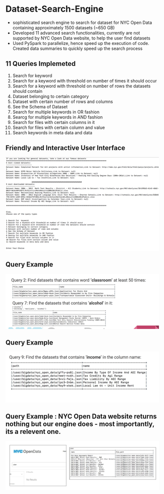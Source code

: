 # Dataset-Search-Engine

- sophisticated search engine to search for dataset for NYC Open Data containing approximately 1500 datasets (~650 GB)
- Developed 11 advanced search functionalities, currently are not supported by NYC Open Data website, to help the user find datasets
- Used PySpark to parallelize, hence speed up the execution of code. Created data summaries to quickly speed up the search process

## 11 Queries Implemeted

1) Search for  keyword
2) Search for a keyword with threshold on number of times it should occur
3) Search for a keyword with threshold on number of rows the datasets should contain
4) Dataset belonging to certain category
5) Dataset with certain number of rows and columns
6) See the Schema of Dataset
7) Search for multiple keywords in OR fashion
8) Searcg for multiple keywords in AND fashion
9) Search for files with certain columns in it
10) Search for files with certain column and value
11) Search keywords in meta data and data

## Friendly and Interactive User Interface
![Alt text](ss1.png?raw=true "Title")

## Query Example

![Alt text](s1.png?raw=true "Title")

## Query Example

![Alt text](s2.png?raw=true "Title")

## Query Example : NYC Open Data website returns nothing but our engine does - most importantly, its a relevent one.

![Alt text](s3.png?raw=true "Title")


